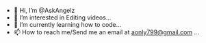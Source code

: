 - 👋 Hi, I’m @AskAngelz
- 👀 I’m interested in Editing videos...
- 🌱 I’m currently learning how to code...
- 📫 How to reach me/Send me an email at aonly799@gmail.com ...

<!---
AskAngelz/AskAngelz is a ✨ special ✨ repository because its `README.md` (this file) appears on your GitHub profile.
You can click the Preview link to take a look at your changes.
--->
